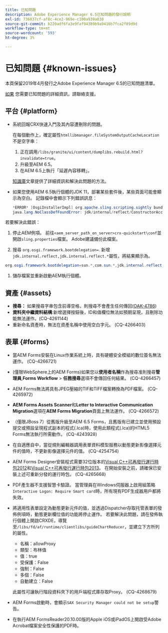 ```yaml
---
title: 已知問題
description: Adobe Experience Manager 6.5已知問題的發行說明
exl-id: 736037cf-af8c-4ce2-969e-c100a939a038
source-git-commit: b220adf6fa3e9faf94389b9a9416b7fca2f89d9d
workflow-type: tm+mt
source-wordcount: '593'
ht-degree: 3%

---
```


# 已知問題 {#known-issues}

本頁保留2019年4月發行之Adobe Experience Manager 6.5的已知問題清單。

[如果](https://helpx.adobe.com/tw/support/experience-manager.html) 您需要已知問題的詳細資訊，請聯絡支援。

## 平台 {#platform}

* 系統回報CRX快速入門及其內容遭刪除的問題。

   在每個動作上，確定屬性`htmllibmanager.fileSystemOutputCacheLocation`不是空字串：

   1. 正在調用`/libs/granite/ui/content/dumplibs.rebuild.html?invalidate=true`。
   2. 升級至AEM 6.5。
   3. 在AEM 6.5上執行「延遲內容移轉」。

   [知識庫](https://helpx.adobe.com/experience-manager/kb/avoid-crx-quickstart-deletion-in-aem-6-5.html)文章提供了詳細資訊和解決此問題的方法。

* 如果您使用AEM 6.5執行個體的JDK 11，部署某些套件後，某些頁面可能會顯示為空白。 記錄檔中會顯示下列錯誤訊息：

   ```java
   *ERROR* [OsgiInstallerImpl] org.apache.sling.scripting.sightly bundle org.apache.sling.scripting.sightly:1.1.2.1_4_0 (558)[org.apache.sling.scripting.sightly.impl.engine.extension.use.JavaUseProvider(3345)] : Error during instantiation of the implementation object (java.lang.NoClassDefFoundError: jdk/internal/reflect/ConstructorAccessorImpl)
   java.lang.NoClassDefFoundError: jdk/internal/reflect/ConstructorAccessorImpl
   ```

若要解決此錯誤：

1. 停止AEM例項。 前往`<aem_server_path_on_server>crx-quickstart\conf`並開啟`sling.properties`檔案。 Adobe建議備份此檔案。

1. 搜尋 `org.osgi.framework.bootdelegation=`. 新增`jdk.internal.reflect,jdk.internal.reflect.*`屬性，將結果顯示為。

```java
org.osgi.framework.bootdelegation=sun.*,com.sun.*,jdk.internal.reflect,jdk.internal.reflect.*
```

1. 儲存檔案並重新啟動AEM執行個體。

## 資產 {#assets}

* **搜尋：** 如果搜尋字串包含前導空格，則搜尋不會產生任何傳回([OAK-4786](https://issues.apache.org/jira/browse/OAK-4786))
* **資料夾中繼資料結構**:新增選擇按鈕後，ID和值欄位無法如預期呈現，且刪除功能無法運作。(CQ-4261144)
* 重新命名資產時，無法在資產名稱中使用空白字元。 (CQ-4266403)

## 表單 {#forms}

* 當AEM Forms安裝在Linux作業系統上時，具有硬體安全模組的數位簽名無法運作。 (CQ-4266721)
* (僅限WebSphere上的AEM Forms)如果您以&#x200B;**使用者名稱**&#x200B;作為搜尋准則搜尋&#x200B;**管理員**,**Forms Workflow** > **任務搜尋**&#x200B;選項不會傳回任何結果。 (CQ-4266457)

* AEM Forms無法將具有JPEG壓縮的TIF和TIFF檔案轉換為PDF檔案。 (CQ-4265972)
* **AEM Forms Assets Scanner**&#x200B;和&#x200B;**Letter to Interactive Communication Migration**&#x200B;選項在&#x200B;**AEM Forms Migration**&#x200B;頁面上無法運作。 (CQ-4266572)

* （僅限JBoss 7）從舊版升級至AEM 6.5 Forms，且舊版有已建立並使用預設提交或預設呈現程式副本的程式(.lca)時，使用此類程式(.lca)的HTML5 Forms無法執行所需動作。 (CQ-4243928)
* 在自適應自中，當從規則編輯器調用表單資料模型服務以動態更新影像選擇元件的值時，不更新影像選擇元件的值。 (CQ-4254754)
* AEM Forms Designer安裝程式需要32位版本的[Visual C++可再發行運行時包2012](https://support.microsoft.com/en-in/help/2977003/the-latest-supported-visual-c-downloads)和[Visual C++可再發行運行時包2013](https://support.microsoft.com/en-in/help/3179560/update-for-visual-c-2013-and-visual-c-redistributable-package)。 在開始安裝之前，請確保已安裝上述可重新分發的運行時包。 (CQ-4265668)

* PDF產生器不支援智慧卡驗證。  當管理員在Windows伺服器上啟用組策略`Interactive Logon: Require Smart card`時，所有現有PDF生成器用戶都將失效。

* 將適用性表單設定為動態更新元件的值，並透過Dispatcher存取托管表單的發佈例項時，動態更新欄位值的功能將停止運作。 若要解決此問題，請在發佈執行個體上開啟CRXDE，導覽至`/libs/fd/af/runtime/clientlibs/guideChartReducer`，並建立下方所列的屬性。

   * 名稱：allowProxy
   * 類型：布林值
   * 值：true
   * 受保護：False
   * 強制：False
   * 多個：False
   * 自動建立：False

   此屬性可讓執行階段資料夾下的用戶端程式庫存取Proxy。 (CQ-4268679)

* AEM Forms啟動時，會顯示`SAX Security Manager could not be setup`警告。
* 在執行AEM FormsReader20.10.00版的Apple iOS或iPadOS上開啟受Adobe Acrobat檔案安全性保護的PDF時。
